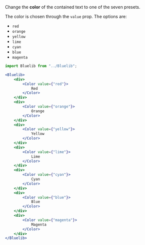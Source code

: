 Change the **color** of the contained text to one of the seven presets.

The color is chosen through the `value` prop. The options are:
- `red`
- `orange`
- `yellow`
- `lime`
- `cyan`
- `blue`
- `magenta`


```jsx
import Bluelib from "../Bluelib";

<Bluelib>
    <div>
        <Color value={"red"}>
            Red
        </Color>
    </div>
    <div>
        <Color value={"orange"}>
            Orange
        </Color>
    </div>
    <div>
        <Color value={"yellow"}>
            Yellow
        </Color>
    </div>
    <div>
        <Color value={"lime"}>
            Lime
        </Color>
    </div>
    <div>
        <Color value={"cyan"}>
            Cyan
        </Color>
    </div>
    <div>
        <Color value={"blue"}>
            Blue
        </Color>
    </div>
    <div>
        <Color value={"magenta"}>
            Magenta
        </Color>
    </div>
</Bluelib>
```
